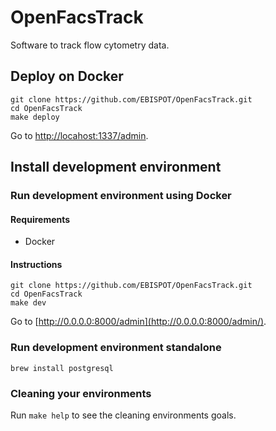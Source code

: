 # OpenFacsTrack
Software to track flow cytometry data.

## Deploy on Docker

```
git clone https://github.com/EBISPOT/OpenFacsTrack.git
cd OpenFacsTrack
make deploy
```

Go to [http://locahost:1337/admin](http://locahost:1337/admin).
## Install development environment

### Run development environment using Docker
#### Requirements

- Docker

#### Instructions
```
git clone https://github.com/EBISPOT/OpenFacsTrack.git
cd OpenFacsTrack
make dev
```
Go to [http://0.0.0.0:8000/admin](http://0.0.0.0:8000/admin/).
### Run development environment standalone

```
brew install postgresql
```


### Cleaning your environments

Run ```make help``` to see the cleaning environments goals.
